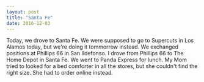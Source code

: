 ```yaml
---
layout: post
title: "Santa Fe"
date: 2016-12-03
---
```


Today, we drove to Santa Fe. We were supposed to go to Supercuts in Los Alamos today, but we're doing it tommorrow instead. We exchanged positions at Phillips 66 in San Ildefonso. I drove from Phillips 66 to The Home Depot in Santa Fe. We went to Panda Express for lunch. My Mom tried to looked for a bed comforter in all the stores, but she couldn't find the right size. She had to order online instead.
